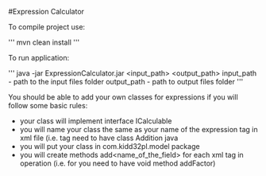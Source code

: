 #Expression Calculator

To compile project use:

'''
mvn clean install
'''

To run application:

'''
java -jar ExpressionCalculator.jar <input_path> <output_path>
 input_path - path to the input files folder
 output_path - path to output files folder
'''

You should be able to add your own classes for expressions if you will follow some basic rules:
- your class will implement interface ICalculable
- you will name your class the same as your name of the expression tag in xml file (i.e. tag <addition> need to have class Addition java
- you will put your class in com.kidd32pl.model package
- you will create methods add<name_of_the_field> for each xml tag in operation (i.e. for <factor> you need to have void method addFactor)

